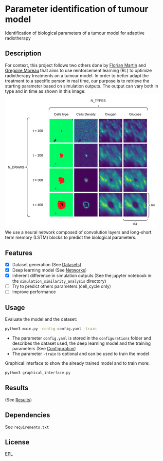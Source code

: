 # Parameter identification of tumour model
Identification of biological parameters of a tumour model for adaptive radiotherapy

## Description
For context, this project follows two others done by [Florian Martin](https://github.com/martinflor/RL_for_radiotherapy_treatment/tree/main) and [Gregoire Moreau](https://github.com/gregoire-moreau/radio_rl) that aims 
to use reinforcement learning (RL) to optimize radiotherapy treatments on a tumour model.
In order to better adapt the treatment to a specific person in real time, our purpose is to retrieve the starting parameter based on simulation outputs.
The output can vary both in type and in time as shown in this image:
![](pictures/input.png)
We use a neural network composed of convolution layers and long-short term memory (LSTM) blocks to predict the biological parameters.

## Features
- [x] Dataset generation (See [Datasets](datasets/README.md))
- [x] Deep learning model (See [Networks](networks/README.md))
- [x] Inherent difference in simulation outputs (See the jupyter notebook in the `simulation_similarity_analysis` directory)
- [ ] Try to predict others parameters (cell_cycle only)
- [ ] Improve performance

## Usage
Evaluate the model and the dataset:
```bash
python3 main.py -config config.yaml -train
```
- The parameter `config.yaml` is stored in the `configurations` folder and describes the dataset used, the deep learning model and the training parameters (See [Configuration](configurations/README.md))
- The parameter `-train` is optional and can be used to train the model

Graphical interface to show the already trained model and to train more:
```bash
python3 graphical_interface.py
```
## Results
(See [Results](results/README.md)) 
## Dependencies
See ```requirements.txt```

## License
[EPL]()
